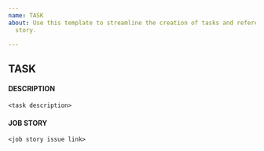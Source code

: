 ```yaml
---
name: TASK
about: Use this template to streamline the creation of tasks and reference their job
  story.

---
```


## TASK
#### DESCRIPTION

`<task description>`

#### JOB STORY

`<job story issue link>`

